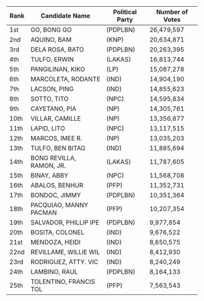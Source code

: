 | Rank | Candidate Name | Political Party | Number of Votes |
|---|---|---|---|
| 1st | GO, BONG GO | (PDPLBN) | 26,479,597 |
| 2nd | AQUINO, BAM | (KNP) | 20,634,871 |
| 3rd | DELA ROSA, BATO | (PDPLBN) | 20,263,395 |
| 4th | TULFO, ERWIN | (LAKAS) | 16,813,744 |
| 5th | PANGILINAN, KIKO | (LP) | 15,087,278 |
| 6th | MARCOLETA, RODANTE | (IND) | 14,904,190 |
| 7th | LACSON, PING | (IND) | 14,855,623 |
| 8th | SOTTO, TITO | (NPC) | 14,595,834 |
| 9th | CAYETANO, PIA | (NP) | 14,305,761 |
| 10th | VILLAR, CAMILLE | (NP) | 13,356,877 |
| 11th | LAPID, LITO | (NPC) | 13,117,515 |
| 12th | MARCOS, IMEE R. | (NP) | 13,035,203 |
| 13th | TULFO, BEN BITAG | (IND) | 11,885,694 |
| 14th | BONG REVILLA, RAMON, JR. | (LAKAS) | 11,787,605 |
| 15th | BINAY, ABBY | (NPC) | 11,568,708 |
| 16th | ABALOS, BENHUR | (PFP) | 11,352,731 |
| 17th | BONDOC, JIMMY | (PDPLBN) | 10,351,364 |
| 18th | PACQUIAO, MANNY PACMAN | (PFP) | 10,207,354 |
| 19th | SALVADOR, PHILLIP IPE | (PDPLBN) | 9,977,854 |
| 20th | BOSITA, COLONEL | (IND) | 9,676,522 |
| 21st | MENDOZA, HEIDI | (IND) | 8,650,575 |
| 22nd | REVILLAME, WILLIE WIL | (IND) | 8,412,930 |
| 23rd | RODRIGUEZ, ATTY. VIC | (IND) | 8,240,249 |
| 24th | LAMBINO, RAUL | (PDPLBN) | 8,164,133 |
| 25th | TOLENTINO, FRANCIS TOL | (PFP) | 7,563,543 |